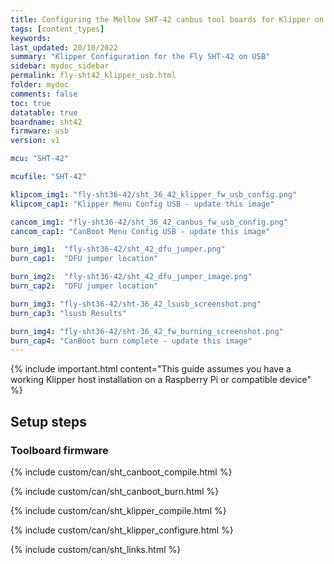 ```yaml
---
title: Configuring the Mellow SHT-42 canbus tool boards for Klipper on USB
tags: [content_types]
keywords: 
last_updated: 20/10/2022
summary: "Klipper Configuration for the Fly SHT-42 on USB"
sidebar: mydoc_sidebar
permalink: fly-sht42_klipper_usb.html
folder: mydoc
comments: false
toc: true
datatable: true
boardname: sht42
firmware: usb
version: v1

mcu: "SHT-42"

mcufile: "SHT-42"

klipcom_img1: "fly-sht36-42/sht_36_42_klipper_fw_usb_config.png"
klipcom_cap1: "Klipper Menu Config USB - update this image"

cancom_img1: "fly-sht36-42/sht_36_42_canbus_fw_usb_config.png"
cancom_cap1: "CanBoot Menu Config USB - update this image"

burn_img1:  "fly-sht36-42/sht_42_dfu_jumper.png"
burn_cap1:  "DFU jumper location" 

burn_img2:  "fly-sht36-42/sht_42_dfu_jumper_image.png"
burn_cap2:  "DFU jumper location"

burn_img3: "fly-sht36-42/sht-36_42_lsusb_screenshot.png"
burn_cap3: "lsusb Results"

burn_img4: "fly-sht36-42/sht-36_42_fw_burning_screenshot.png"
burn_cap4: "CanBoot burn complete - update this image"
---
```


{% include important.html content="This guide assumes you have a working Klipper host installation on a Raspberry Pi or compatible device" %}



## Setup steps

### Toolboard firmware

{% include custom/can/sht_canboot_compile.html %}

{% include custom/can/sht_canboot_burn.html %}

{% include custom/can/sht_klipper_compile.html %}

{% include custom/can/sht_klipper_configure.html %}

{% include custom/can/sht_links.html %}

